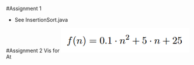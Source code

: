 

#Assignment 1
* See InsertionSort.java


#Assignment 2
Vis for
![alt text](https://github.com/Hugzy/algoritmer/blob/master/src/week7/second/images/assignment2.PNG "Logo Title Text 1")
At 
